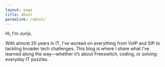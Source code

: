 ```yaml
---
layout: page
title: About
permalink: /about/
---
```

Hi, I’m Jurijs.

With almost 20 years in IT, I’ve worked on everything from VoIP and SIP to tackling broader tech challenges. This blog is where I share what I’ve learned along the way—whether it’s about Freeswitch, coding, or solving everyday IT puzzles.
